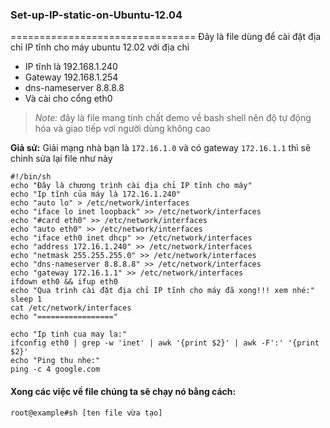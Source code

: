### Set-up-IP-static-on-Ubuntu-12.04
================================
Đây là file dùng để cài đặt địa chỉ IP tĩnh cho máy ubuntu 12.02 với địa chỉ 
* IP tĩnh là 192.168.1.240
* Gateway 192.168.1.254
* dns-nameserver 8.8.8.8
* Và cài cho cổng eth0

> *Note:* đây là file mang tính chất demo về bash shell nên độ tự động hóa và giao tiếp vơi người dùng không cao

**Giả sử:** Giải mạng nhà bạn là `172.16.1.0` và có gateway `172.16.1.1` thì sẽ chỉnh sửa lại file như này

```
#!/bin/sh
echo "Đây là chương trình cài địa chỉ IP tĩnh cho máy"
echo "Ip tĩnh của máy là 172.16.1.240"
echo "auto lo" > /etc/network/interfaces
echo "iface lo inet loopback" >> /etc/network/interfaces
echo "#card eth0" >> /etc/network/interfaces
echo "auto eth0" >> /etc/network/interfaces
echo "iface eth0 inet dhcp" >> /etc/network/interfaces
echo "address 172.16.1.240" >> /etc/network/interfaces
echo "netmask 255.255.255.0" >> /etc/network/interfaces
echo "dns-nameserver 8.8.8.8" >> /etc/network/interfaces
echo "gateway 172.16.1.1" >> /etc/network/interfaces
ifdown eth0 && ifup eth0
echo "Qua trình cài đặt địa chỉ IP tĩnh cho máy đã xong!!! xem nhé:"
sleep 1
cat /etc/network/interfaces
echo "================="

echo "Ip tinh cua may la:" 
ifconfig eth0 | grep -w 'inet' | awk '{print $2}' | awk -F':' '{print $2}'
echo "Ping thu nhe:"
ping -c 4 google.com
```

#### Xong các việc về file chúng ta sẽ chạy nó bằng cách:

```root@example#sh [ten file vừa tạo]```
